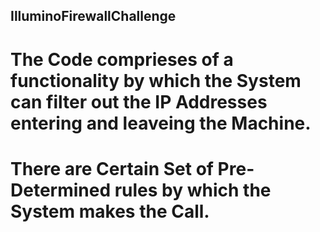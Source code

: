 ## IlluminoFirewallChallenge
# The Code comprieses of a functionality by which the System can filter out the IP Addresses entering and leaveing the Machine.
# There are Certain Set of Pre-Determined rules by which the System makes the Call.
